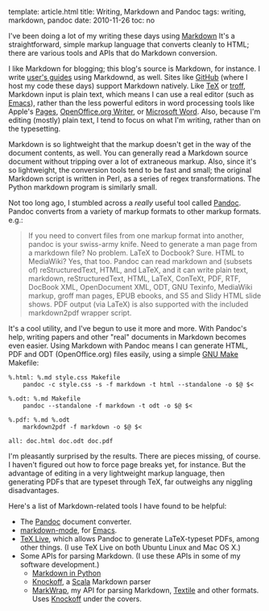 template: article.html
title: Writing, Markdown and Pandoc
tags: writing, markdown, pandoc
date: 2010-11-26
toc: no

I've been doing a lot of my writing these days using [Markdown][] It's a
straightforward, simple markup language that converts cleanly to HTML;
there are various tools and APIs that do Markdown conversion.

I like Markdown for blogging; this blog's source is Markdown, for instance.
I write [user's guides][SQLShell Users Guide] using Markdownd, as well.
Sites like [GitHub][] (where I host my code these days) support Markdown
natively. Like [TeX][] or [troff][], Markdown input is plain text, which
means I can use a real editor (such as [Emacs][]), rather than the less
powerful editors in word processing tools like Apple's [Pages][],
[OpenOffice.org Writer][], or [Microsoft Word][]. Also, because I'm editing
(mostly) plain text, I tend to focus on what I'm writing, rather than on
the typesetting.

Markdown is so lightweight that the markup doesn't get in the way of the
document contents, as well. You can generally read a Markdown source
document without tripping over a lot of extraneous markup. Also, since it's
so lightweight, the conversion tools tend to be fast and small; the
original Markdown script is written in Perl, as a series of regex
transformations. The Python markdown program is similarly small.

Not too long ago, I stumbled across a *really* useful tool called
[Pandoc][]. Pandoc converts from a variety of markup formats to other
markup formats. e.g.:

> If you need to convert files from one markup format into another,
> pandoc is your swiss-army knife. Need to generate a man page from a
> markdown file? No problem. LaTeX to Docbook? Sure. HTML to MediaWiki?
> Yes, that too. Pandoc can read markdown and (subsets of)
> reStructuredText, HTML, and LaTeX, and it can write plain text,
> markdown, reStructuredText, HTML, LaTeX, ConTeXt, PDF, RTF, DocBook
> XML, OpenDocument XML, ODT, GNU Texinfo, MediaWiki markup, groff man
> pages, EPUB ebooks, and S5 and Slidy HTML slide shows. PDF output (via
> LaTeX) is also supported with the included markdown2pdf wrapper script.

It's a cool utility, and I've begun to use it more and more. With Pandoc's
help, writing papers and other "real" documents in Markdown becomes even
easier. Using Markdown with Pandoc means I can generate HTML, PDF and ODT
(OpenOffice.org) files easily, using a simple [GNU Make][] Makefile:

    %.html: %.md style.css Makefile
        pandoc -c style.css -s -f markdown -t html --standalone -o $@ $<

    %.odt: %.md Makefile
        pandoc --standalone -f markdown -t odt -o $@ $<

    %.pdf: %.md %.odt
        markdown2pdf -f markdown -o $@ $<

    all: doc.html doc.odt doc.pdf

I'm pleasantly surprised by the results. There are pieces missing, of
course. I haven't figured out how to force page breaks yet, for instance.
But the advantage of editing in a very lightweight markup language, then
generating PDFs that are typeset through TeX, far outweighs any niggling
disadvantages.

Here's a list of Markdown-related tools I have found to be helpful:

* The [Pandoc][] document converter.
* [markdown-mode][], for [Emacs][].
* [TeX Live][], which allows Pandoc to generate LaTeX-typeset PDFs, among
  other things. (I use TeX Live on both Ubuntu Linux and Mac OS X.)
* Some APIs for parsing Markdown. (I use these APIs in some of my software
  development.)
  - [Markdown in Python][]
  - [Knockoff][], a [Scala][] Markdown parser
  - [MarkWrap][], my API for parsing Markdown, [Textile][] and other formats.
    Uses [Knockoff][] under the covers.

[Markdown]: http://daringfireball.net/projects/markdown/
[Textile]: http://textile.thresholdstate.com/
[Knockoff]: http://tristanhunt.com/projects/knockoff/
[MarkWrap]: http://bmc.github.com/markwrap/
[Scala]: http://www.scala-lang.org/
[Markdown in Python]: http://www.freewisdom.org/projects/python-markdown/
[Pandoc]: http://johnmacfarlane.net/pandoc/
[SQLShell Users Guide]: http://bmc.github.com/sqlshell/users-guide.html
[GitHub]: http://www.github.com/
[TeX]: http://www.tug.org/texlive/
[troff]: http://www.troff.org/
[Emacs]: www.gnu.org/software/emacs/
[markdown-mode]: http://jblevins.org/projects/markdown-mode/
[Pages]: www.apple.com/iwork/pages/
[OpenOffice.org Writer]: http://wiki.services.openoffice.org/wiki/Writer
[Microsoft Word]: http://office.microsoft.com/en-us/word/
[GNU Make]: http://www.gnu.org/software/make/
[TeX Live]: http://www.tug.org/texlive/
